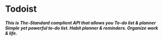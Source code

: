 # Todoist
##### This is The-Standard complient API that allows you To-do list & planner Simple yet powerful to-do list. Habit planner & reminders. Organize work & life.
